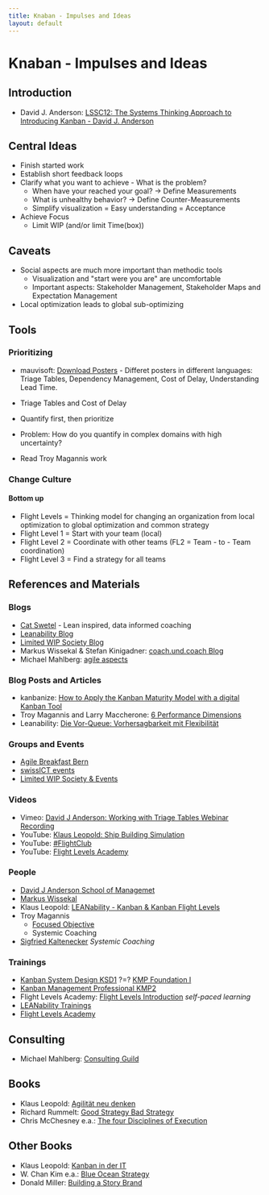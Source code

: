 ```yaml
---
title: Knaban - Impulses and Ideas
layout: default
---
```

# Knaban - Impulses and Ideas

## Introduction

* David J. Anderson: [LSSC12: The Systems Thinking Approach to Introducing Kanban - David J. Anderson](https://vimeo.com/46272041)

## Central Ideas

* Finish started work
* Establish short feedback loops
* Clarify what you want to achieve - What is the problem?
  * When have your reached your goal? -> Define Measurements
  * What is unhealthy behavior? -> Define Counter-Measurements
  * Simplify visualization = Easy understanding = Acceptance
* Achieve Focus
  * Limit WIP (and/or limit Time(box))

## Caveats

* Social aspects are much more important than methodic tools
  * Visualization and "start were you are" are uncomfortable
  * Important aspects: Stakeholder Management, Stakeholder Maps and Expectation Management
* Local optimization leads to global sub-optimizing

## Tools

### Prioritizing

* mauvisoft: [Download Posters](https://mauvisoft.com/downloads/) - Differet posters in different languages: Triage Tables, Dependency Management, Cost of Delay, Understanding Lead Time.

* Triage Tables and Cost of Delay
* Quantify first, then prioritize
* Problem: How do you quantify in complex domains with high uncertainty?
* Read Troy Magannis work

### Change Culture

#### Bottom up

* Flight Levels = Thinking model for changing an organization from local optimization to global optimization and common strategy
* Flight Level 1 = Start with your team (local)
* Flight Level 2 = Coordinate with other teams (FL2 = Team - to - Team coordination)
* Flight Level 3 = Find a strategy for all teams

## References and Materials

### Blogs

* [Cat Swetel](https://www.catswetel.com/blog) - Lean inspired, data informed coaching
* [Leanability Blog](https://www.leanability.com/de/category/blog-de/)
* [Limited WIP Society Blog](https://www.limitedwip.org/blog/)
* Markus Wissekal & Stefan Kinigadner: [coach.und.coach Blog](https://coach.und.coach/blog/)
* Michael Mahlberg: [agile aspects](https://agile-aspects.michaelmahlberg.com)

### Blog Posts and Articles

* kanbanize: [How to Apply the Kanban Maturity Model with a digital Kanban Tool](https://kanbanize.com/kanban-resources/kanban-software/kanban-maturity-model)
* Troy Magannis and Larry Maccherone: [6 Performance Dimensions](https://mailchi.mp/79a876c00880/six-dimensions-of-team-performance-forecasting-and-metrics-with-troy-magennis?e=[UNIQID])
* Leanability: [Die Vor-Queue: Vorhersagbarkeit mit Flexibilität](https://2020.leanability.com/de/blog/2012/08/die-vor-queue-vorhersehbarkeit-mit-flexibilitaet/)

### Groups and Events

* [Agile Breakfast Bern](https://www.swissict.ch/event/agile-breakfast-bern-agilitaet-in-der-suva/)
* [swissICT events](https://www.swissict.ch/events/)
* [Limited WIP Society & Events](https://www.limitedwip.org/)

### Videos

* Vimeo: [David J Anderson: Working with Triage Tables Webinar Recording](https://vimeo.com/4406745389)
* YouTube: [Klaus Leopold: Ship Building Simulation](https://www.youtube.com/watch?v=iIc9ttGurUo)
* YouTube: [#FlightClub](https://www.youtube.com/playlist?list=PLacsUAvpF9E-rhGW_-KffqwsUYwjdfV-m)
* YouTube: [Flight Levels Academy](https://www.youtube.com/channel/UCapV3U6lXcd4sy0iCOK9mug)

### People

* [David J Anderson School of Managemet](https://djaa.com/)
* [Markus Wissekal](https://coach.und.coach/)
* Klaus Leopold: [LEANability - Kanban & Kanban Flight Levels](https://www.leanability.com/de/)
* Troy Magannis
  * [Focused Objective](https://www.focusedobjective.com)
  * Systemic Coaching
* [Sigfried Kaltenecker](https://www.informatik-aktuell.de/autoren-cv/dr-siegfried-kaltenecker.html) *Systemic Coaching*

### Trainings

* [Kanban System Design KSD1](https://www.agile-academy.com/de/kanban/trainings/kanban/) ?=? [KMP Foundation I](https://www.avega.ch/academy/kanban-advanced-kanban-system-design-kmp-1/)
* [Kanban Management Professional KMP2](https://www.agile-academy.com/de/kanban/trainings/kanban-2/)
* Flight Levels Academy: [Flight Levels Introduction](https://www.flightlevels.io/workshops/flight-levels-intro/) *self-paced learning*
* [LEANability Trainings](https://2020.leanability.com/de/trainings/)
* [Flight Levels Academy](https://www.flightlevels.io/)

## Consulting

* Michael Mahlberg: [Consulting Guild](http://www.consulting-guild.de)

## Books

* Klaus Leopold: [Agilität neu denken](https://books.google.de/books?id=wmL1vQEACAAJ&dq=klaus+leopold+agilität+neu+denken&hl=de&sa=X&ved=2ahUKEwjjmual3ZnuAhWJ26QKHaECBxsQ6AEwAHoECAIQAg)
* Richard Rummelt: [Good Strategy Bad Strategy](https://books.google.de/books?id=nTU65JgxgOAC&printsec=frontcover&dq=Good+Strategy+Bad+Strategy&hl=de&sa=X&ved=2ahUKEwisxMSw3ZnuAhURuqQKHdlUCh4Q6AEwAHoECAMQAg#v=onepage&q=Good%20Strategy%20Bad%20Strategy&f=false)
* Chris McChesney e.a.: [The four Disciplines of Execution](https://books.google.de/books?id=VprjCwAAQBAJ&printsec=frontcover&dq=The+four+Disciplines+of+Execution&hl=de&sa=X&ved=2ahUKEwifkMzD3ZnuAhVKPewKHQMlChgQ6AEwAHoECAAQAg#v=onepage&q=The%20four%20Disciplines%20of%20Execution&f=false)

## Other Books

* Klaus Leopold: [Kanban in der IT](https://books.google.de/books?id=iC1QAgAAQBAJ&pg=PT34&dq=kanban+in+der+iT&hl=de&sa=X&ved=2ahUKEwjqifHr3pnuAhWO_aQKHanCDiQQ6AEwAHoECAQQAg#v=onepage&q=kanban%20in%20der%20iT&f=false)
* W. Chan Kim e.a.: [Blue Ocean Strategy](https://books.google.de/books?id=BmPPAjGaDuQC&dq=Blue+Ocean+Strategy&hl=de&sa=X&ved=2ahUKEwjLyqz53pnuAhUE-aQKHarwBcoQ6AEwAHoECAEQAg)
* Donald Miller: [Building a Story Brand](https://books.google.de/books?id=b3xDDgAAQBAJ&printsec=frontcover&dq=Building+a+Story+Brand&hl=de&sa=X&ved=2ahUKEwj0w8OE35nuAhWOHewKHTXrDJ8Q6AEwAHoECAYQAg#v=onepage&q=Building%20a%20Story%20Brand&f=false)